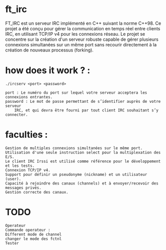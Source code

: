 # ft_irc

FT_IRC est un serveur IRC implémenté en C++ suivant la norme C++98. Ce projet a été conçu pour gérer la communication en temps réel entre clients IRC, en utilisant TCP/IP v4 pour les connexions réseau. Le projet se concentre sur la création d'un serveur robuste capable de gérer plusieurs connexions simultanées sur un même port sans recourir directement à la création de nouveaux processus (forking).

# how does it work ? : 

    ./ircserv <port> <password>

    port : Le numéro du port sur lequel votre serveur acceptera les connexions entrantes.
    password : Le mot de passe permettant de s’identifier auprès de votre serveur
        IRC, et qui devra être fourni par tout client IRC souhaitant s’y connecter.

# faculties : 

    Gestion de multiples connexions simultanées sur le même port.
    Utilisation d'une seule instruction select pour la multiplexation des E/S.
    Le client IRC Irssi est utilisé comme référence pour le développement et les tests.
    Connexion TCP/IP v4.
    Support pour définir un pseudonyme (nickname) et un utilisateur (user).
    Capacité à rejoindre des canaux (channels) et à envoyer/recevoir des messages privés.
    Gestion correcte des canaux.



# TODO 
    Operateur                     
    Commande operateur :          
    Different mode de channel     
    changer le mode des fctnl
    Tester






